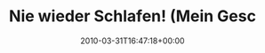 ---
retweeted: false
source: <a href="http://twitter.com" rel="nofollow">Twitter Web Client</a>
entities:
  hashtags: []
  symbols: []
  user_mentions:
  - name: Die Z99
    screen_name: dachwg
    indices:
    - '44'
    - '51'
    id_str: '91882733'
    id: '91882733'
  urls: []
display_text_range:
- '0'
- '77'
favorite_count: '0'
id_str: '11375740021'
truncated: false
retweet_count: '0'
id: '11375740021'
created_at: Wed Mar 31 16:47:18 +0000 2010
favorited: false
full_text: Nie wieder Schlafen! (Mein Geschenk von der [@dachwg](https://twitter.com/dachwg))
  http://yfrog.com/3ocxftj
lang: de
tags:
- pesos:twitter
date: '2010-03-31T16:47:18+00:00'
src: https://twitter.com/bascht/status/11375740021
original_url: https://twitter.com/bascht/status/11375740021
type: twitter_tweet
text: Nie wieder Schlafen! (Mein Geschenk von der [@dachwg](https://twitter.com/dachwg))
  http://yfrog.com/3ocxftj
title: Nie wieder Schlafen! (Mein Gesc

---